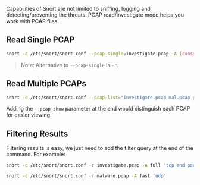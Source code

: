 Capabilities of Snort are not limited to sniffing, logging and detecting/preventing the threats. PCAP read/investigate mode helps you work with PCAP files.
## Read Single PCAP
```bash
snort -c /etc/snort/snort.conf --pcap-single=investigate.pcap -A [console/cmg/full/fast/none] '[filter]'
```
> Note: Alternative to `--pcap-single` is `-r`.
## Read Multiple PCAPs
```bash
snort -c /etc/snort/snort.conf --pcap-list="investigate.pcap mal.pcap phish.pcap" -A [console/cmg/full/fast/none] '[filter]'
```
Adding the `--pcap-show` parameter at the end would distinguish each PCAP for easier viewing.
## Filtering Results
Filtering results is easy, we just need to add the filter query at the end of the command. For example:
```bash
snort -c /etc/snort/snort.conf -r investigate.pcap -A full 'tcp and port 80'
```
```bash
snort -c /etc/snort/snort.conf -r malware.pcap -A fast 'udp'
```